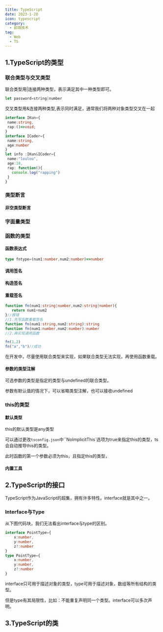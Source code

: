 ```yaml
---
title: TypeScript
date: 2023-1-28
icon: typescript
category: 
  - 前端技术
tag:
  - Web
  - TS
---
```

## 1.TypeScript的类型

### 联合类型与交叉类型

联合类型用|连接两种类型，表示满足其中一种类型即可。

```typescript
let password=string|number
```

交叉类型用&连接两种类型,表示同时满足，通常我们将两种对象类型交叉在一起

```typescript
interface IKun={
 name:string,
 rap:()=>void;
}
interface ICoder={
 name:string,
 age:number
}
let info :IKun&ICoder={
 name:"loulou",
 age:18,
 rap: function(){
   console.log("rapping")
 }
}
```

### 类型断言



#### 非空类型断言





### 字面量类型



### 函数的类型

#### 函数表达式



```typescript
type fntype=(num1:number,num2:number)=>number
```



#### 调用签名



#### 构造签名



#### 重载签名

```typescript
function fn(num1:string|number,num2:string|number){
   return num1+num2
}//报错
//1.先写函数重载签名
function fn(num1:string,num2:string):string
function fn(num1:number,num2:number):number
//2.再实现通用函数

fn(1,2)
fn("a","b")//成功
```

在开发中，尽量使用联合类型来实现，如果联合类型无法实现，再使用函数重载。

#### 参数的类型注解

可选参数的类型是指定的类型与undefined的联合类型。

参数有默认值的情况下，可以省略类型注解，也可以接收undefined

### this的类型

#### 默认类型

this的默认类型是any类型

可以通过更改`tsconfig.json`中``NoImplicitThis`选项为true来指定this的类型，ts会自动推导this的类型。

此时函数的第一个参数必须为this，且指定this的类型，

#### 内置工具







## 2.TypeScript的接口

TypeScript作为JavaScript的超集，拥有许多特性。interface就是其中之一。

### Interface与Type

从下图代码块，我们无法看出interface与type的区别。

```typescript
interface PointType={
    x:number,
    y:number,
    z?:number
}
type PointType={
    x:number,
    y:number,
    z?:number
}
```

interface只可用于描述对象的类型，type可用于描述对象，数组等所有结构的类型。

但是type有其局限性，比如：不能重复声明同一个类型。interface可以多次声明。

## 3.TypeScript的类

